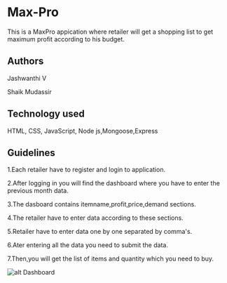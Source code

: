 # Max-Pro
This is a MaxPro appication where retailer will get a shopping list to get maximum profit according to his budget.

## Authors
Jashwanthi V 

Shaik Mudassir

## Technology used
HTML, CSS, JavaScript, Node js,Mongoose,Express

## Guidelines
1.Each retailer have to register and login to application.   

2.After logging in you will find the dashboard where you have to enter the previous month data.

3.The dasboard contains itemname,profit,price,demand sections.

4.The retailer have to enter data according to these sections.

5.Retailer have to enter data one by one separated by comma's.

6.Ater entering all the data you need to submit the data.

7.Then,you will get the list of items and quantity which you need to buy.

![alt Dashboard](https://github.com/shaik80/Max-Pro/blob/Jashwanthi/img/dashboard.PNG)
